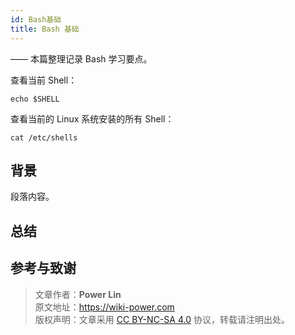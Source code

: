 ```yaml
---
id: Bash基础
title: Bash 基础
---
```


—— 本篇整理记录 Bash 学习要点。

查看当前 Shell：

```shell
echo $SHELL
```

查看当前的 Linux 系统安装的所有 Shell：

```shell
cat /etc/shells
```

## 背景

段落内容。

##

## 总结

## 参考与致谢



> 文章作者：**Power Lin**  
> 原文地址：<https://wiki-power.com>  
> 版权声明：文章采用 [CC BY-NC-SA 4.0](https://creativecommons.org/licenses/by/4.0/deed.zh) 协议，转载请注明出处。
